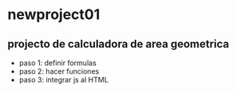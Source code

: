# newproject01


## projecto de calculadora de area geometrica ##

- paso 1: definir formulas 
- paso 2: hacer funciones 
- paso 3: integrar js al HTML

